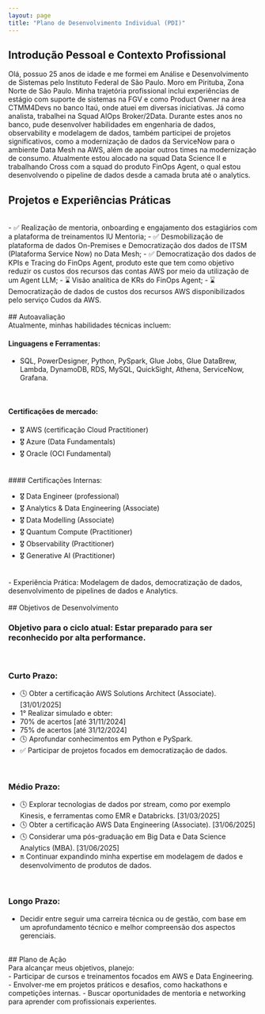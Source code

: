 ```yaml
---
layout: page
title: "Plano de Desenvolvimento Individual (PDI)"
---
```


## Introdução Pessoal e Contexto Profissional

Olá, possuo 25 anos de idade e me formei em Análise e Desenvolvimento de Sistemas pelo Instituto Federal de São Paulo. Moro em Pirituba, Zona Norte de São Paulo. Minha trajetória profissional inclui experiências de estágio com suporte de sistemas na FGV e como Product Owner na área CTMM4Devs no banco Itaú, onde atuei em diversas iniciativas. Já como analista, trabalhei na Squad AIOps Broker/2Data. Durante estes anos no banco, pude desenvolver habilidades em engenharia de dados, observability e modelagem de dados, também participei de projetos significativos, como a modernização de dados da ServiceNow para o ambiente Data Mesh na AWS, além de apoiar outros times na modernização de consumo. Atualmente estou alocado na squad Data Science II e trabalhando Cross com a squad do produto FinOps Agent, o qual estou desenvolvendo o pipeline de dados desde a camada bruta até o analytics.
<br>

## Projetos e Experiências Práticas
<br>
- ✅ Realização de mentoria, onboarding e engajamento dos estagiários com a plataforma de treinamentos IU Mentoria;
- ✅ Desmobilização de plataforma de dados On-Premises e Democratização dos dados de ITSM (Plataforma Service Now) no Data Mesh;
- ✅ Democratização dos dados de KPIs e Tracing do FinOps Agent, produto este que tem como objetivo reduzir os custos dos recursos das contas AWS por meio da utilização de um Agent LLM;
- ⌛ Visão analítica de KRs do FinOps Agent;
- ⌛ Democratização de dados de custos dos recursos AWS disponibilizados pelo serviço Cudos da AWS.
<br>
<br>
## Autoavaliação
<br>
Atualmente, minhas habilidades técnicas incluem:
<br>

#### Linguagens e Ferramentas:

- SQL, PowerDesigner, Python, PySpark, Glue Jobs, Glue DataBrew, Lambda, DynamoDB, RDS, MySQL, QuickSight, Athena, ServiceNow, Grafana.
<br>

#### Certificações de mercado:

- 🎖️ AWS (certificação Cloud Practitioner)
- 🎖️ Azure (Data Fundamentals)
- 🎖️ Oracle (OCI Fundamental)
 <br>
#### Certificações Internas:

- 🎖️ Data Engineer (professional)
- 🎖️ Analytics & Data Engineering (Associate)
- 🎖️ Data Modelling (Associate)
- 🎖️ Quantum Compute (Practitioner)
- 🎖️ Observability (Practitioner)
- 🎖️ Generative AI (Practitioner)
<br>
- Experiência Prática: Modelagem de dados, democratização de dados, desenvolvimento de pipelines de dados e Analytics.
<br>
<br>
## Objetivos de Desenvolvimento
<br>

### Objetivo para o ciclo atual: Estar preparado para ser reconhecido por alta performance.
<br>

### Curto Prazo:

- 🕓 Obter a certificação AWS Solutions Architect (Associate). [31/01/2025]
- 1° Realizar simulado e obter:
-  70% de acertos [até 31/11/2024]
-  75% de acertos [até 31/12/2024]
- 🕓 Aprofundar conhecimentos em Python e PySpark.
- ✅ Participar de projetos focados em democratização de dados.
<br>

### Médio Prazo:

- 🕓 Explorar tecnologias de dados por stream, como por exemplo Kinesis, e ferramentas como EMR e Databricks. [31/03/2025]
- 🕓 Obter a certificação AWS Data Engineering (Associate). [31/06/2025]
- 🕓 Considerar uma pós-graduação em Big Data e Data Science Analytics (MBA). [31/06/2025]
- 🔛 Continuar expandindo minha expertise em modelagem de dados e desenvolvimento de produtos de dados.
<br>

### Longo Prazo:

- Decidir entre seguir uma carreira técnica ou de gestão, com base em um aprofundamento técnico e melhor compreensão dos aspectos gerenciais.

<br>
## Plano de Ação
<br>
Para alcançar meus objetivos, planejo:
<br>
- Participar de cursos e treinamentos focados em AWS e Data Engineering.
- Envolver-me em projetos práticos e desafios, como hackathons e competições internas.
- Buscar oportunidades de mentoria e networking para aprender com profissionais experientes.
